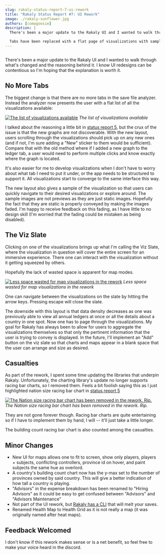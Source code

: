 ```yaml
---
slug: rakaly-status-report-7-ui-rework
title: "Rakaly Status Report #7: UI Rework"
image: ./rakaly-sunflower.jpg
authors: [comagoosie]
description: |
  There's been a major update to the Rakaly UI and I wanted to walk through what's changed and the reasoning behind it. I know UI redesigns can be contentious so I'm hoping that the explanation is worth it.

  Tabs have been replaced with a flat page of visualizations with sample images. And when drilling into a visualization, it will now cover the entire screen. 
---
```


<div style={{textAlign: "center"}}>
  <img alt="" width={512} height={170} src={require("./rakaly-sunflower.jpg").default} />
</div>

There's been a major update to the Rakaly UI and I wanted to walk through what's changed and the reasoning behind it. I know UI redesigns can be contentious so I'm hoping that the explanation is worth it.

<!--truncate-->

## No More Tabs

The biggest change is that there are no more tabs in the save file analyzer. Instead the analyzer now presents the user with a flat list of all the visualizations available:

[![The list of visualizations available](vis-list.png)](vis-list.png)
*The list of visualizations available*

I talked about the reasoning a little bit in [status report 5](/blog/rakaly-status-report-5), but the crux of the issue is that the new graphs are not discoverable. With the new layout, users scrolling through the visualizations should pick up on any new ones (and if not, I'm sure adding a "New" sticker to them would be sufficient). Compare that with the old method where if I added a new graph to the ledger tab, a user would need to perform multiple clicks and know exactly where the graph is located.

It's also easier for me to develop visualizations when I don't have to worry about what tab I need to put it under, or the app needs to be structured to support it. All visualizations start to converge to the same interface this way.

The new layout also gives a sample of the visualization so that users can quickly navigate to their desired visualizations or explore around. The sample images are not previews as they are just static images. Hopefully the fact that they are static is properly conveyed by making the images faded. I'm happy to receive feedback on this fading, as I have little to no design skill (I'm worried that the fading could be mistaken as being disabled).

## The Viz Slate

Clicking on one of the visualizations brings up what I'm calling the Viz Slate, where the visualization in question will cover the entire screen for an immersive experience. There one can interact with the visualization without it getting squeezed by others.

Hopefully the lack of wasted space is apparent for map modes.

[![Less space wasted for map visualizations in the rework](rakaly-dense-usage.png)](rakaly-dense-usage.png)
*Less space wasted for map visualizations in the rework*

One can navigate between the visualizations on the slate by hitting the arrow keys. Pressing escape will close the slate.

The downside with this layout is that data density decreases as one was previously able to view all annual ledgers at once or all the details about a country in one spot. Now one has to page through the visualizations. My goal for Rakaly has always been to allow for users to aggregate the visualizations themselves so that only the pertinent information that the user is trying to convey is displayed. In the future, I'll implement an "Add" button on the viz slate so that charts and maps appear in a blank space that the user can arrange and size as desired.

## Casualties

As part of the rework, I spent some time updating the libraries that underpin Rakaly. Unfortunately, the charting library's update no longer supports racing bar charts, so I removed them. Feels a bit foolish saying this as I just highlighted nation size racing bar chart in [status report 5](/blog/rakaly-status-report-5)

[![The Nation size racing bar chart has been removed in the rework. Rip.](nation-size.gif)](nation-size.gif)
*The Nation size racing bar chart has been removed in the rework. Rip.*

They are not gone forever though. Racing bar charts are quite entertaining so if I have to implement them by hand, I will -- it'll just take a little longer.

The building count racing bar chart is also counted among the casualties.

## Minor Changes

- New UI for maps allows one to fit to screen, show only players, players + subjects, conflicting controllers, province id on hover, and paint subjects the same hue as overlord.
- A country's building count chart now has the y-max set to the number of provinces owned by said country. This will give a better indication of how tall a country is playing.
- "Advisors" in the expense breakdown has been renamed to "Hiring Advisors" as it could be easy to get confused between "Advisors" and "Advisors Maintenance"
- Not part of the UI rework, but [Rakaly has a CLI](https://github.com/rakaly/cli) that will melt your saves.
- Renamed Health Map to Health Grid as it is not really a map (it was originally named after heat maps).

## Feedback Welcomed

I don't know if this rework makes sense or is a net benefit, so feel free to make your voice heard in the discord.
